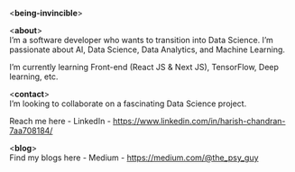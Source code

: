 <**being-invincible**>

<**about**>  <br>
I’m a software developer who wants to transition into Data Science.
I’m passionate about AI, Data Science, Data Analytics, and Machine Learning.

I’m currently learning Front-end (React JS & Next JS), TensorFlow, Deep learning, etc.

<**contact**>  <br>
I’m looking to collaborate on a fascinating Data Science project.

Reach me here - LinkedIn - https://www.linkedin.com/in/harish-chandran-7aa708184/


<**blog**>  <br>
Find my blogs here - Medium - https://medium.com/@the_psy_guy

<!---
being-invincible/being-invincible is a ✨ special ✨ repository because its `README.md` (this file) appears on your GitHub profile.
You can click the Preview link to take a look at your changes.
--->
